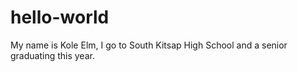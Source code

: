 # hello-world

My name is Kole Elm, I go to South Kitsap High School and a senior graduating this year.
